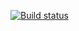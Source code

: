 [![Build status](https://ci.appveyor.com/api/projects/status/unp2in3et5s913oi/branch/main?svg=true)](https://ci.appveyor.com/project/vnvm5k/unit-homework/branch/main)
